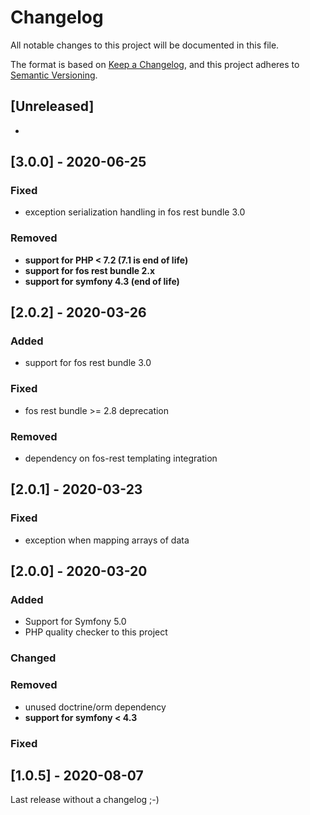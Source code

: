 # Changelog
All notable changes to this project will be documented in this file.

The format is based on [Keep a Changelog](https://keepachangelog.com/en/1.0.0/),
and this project adheres to [Semantic Versioning](https://semver.org/spec/v2.0.0.html).

## [Unreleased]
-

## [3.0.0] - 2020-06-25
### Fixed
* exception serialization handling in fos rest bundle 3.0

### Removed
* __support for PHP < 7.2 (7.1 is end of life)__ 
* __support for fos rest bundle 2.x__
* __support for symfony 4.3 (end of life)__

## [2.0.2] - 2020-03-26
### Added
* support for fos rest bundle 3.0

### Fixed
* fos rest bundle >= 2.8 deprecation

### Removed
* dependency on fos-rest templating integration

## [2.0.1] - 2020-03-23
### Fixed
* exception when mapping arrays of data

## [2.0.0] - 2020-03-20
### Added
* Support for Symfony 5.0
* PHP quality checker to this project

### Changed

### Removed
* unused doctrine/orm dependency
* __support for symfony < 4.3__

### Fixed


## [1.0.5] - 2020-08-07
Last release without a changelog ;-) 
 
